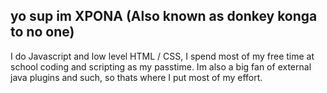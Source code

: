 yo sup im XPONA (Also known as donkey konga to no one)
------------------------------------------------------
I do Javascript and low level HTML / CSS, I spend most of my free time at school coding and scripting as my passtime. Im also a big fan of external java plugins and such, so thats where I put most of my effort.

